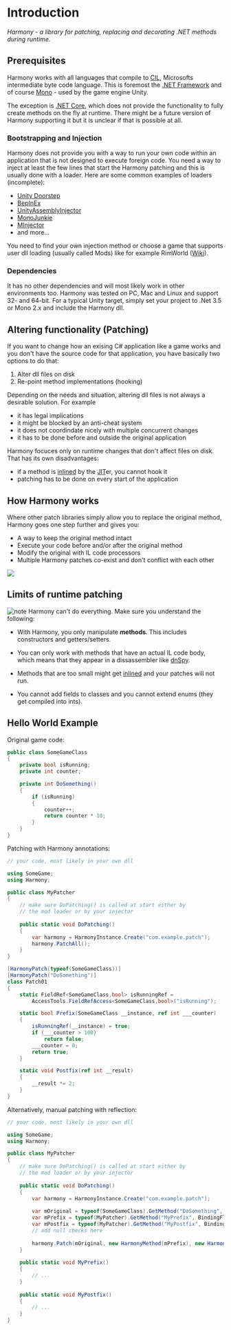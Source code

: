 # Introduction

*Harmony - a library for patching, replacing and decorating .NET methods during runtime.*

## Prerequisites

Harmony works with all languages that compile to [CIL](https://wikipedia.org/wiki/Common_Intermediate_Language), Microsofts intermediate byte code language. This is foremost the [.NET Framework](https://wikipedia.org/wiki/Portal:.NET_Framework) and of course [Mono](https://wikipedia.org/wiki/Mono_(software)) - used by the game engine Unity.

The exception is [.NET Core](https://wikipedia.org/wiki/.NET_Core), which does not provide the functionality to fully create methods on the fly at runtime. There might be a future version of Harmony supporting it but it is unclear if that is possible at all.

### Bootstrapping and Injection

Harmony does not provide you with a way to run your own code within an application that is not designed to execute foreign code. You need a way to inject at least the few lines that start the Harmony patching and this is usually done with a loader. Here are some common examples of loaders (incomplete):

- [Unity Doorstep](https://github.com/NeighTools/UnityDoorstop)
- [BepInEx](https://github.com/BepInEx/BepInEx)
- [UnityAssemblyInjector](https://github.com/avail/UnityAssemblyInjector)
- [MonoJunkie](https://github.com/wledfor2/MonoJunkie)
- [MInjector](https://github.com/EquiFox/MInjector)
- and more...

You need to find your own injection method or choose a game that supports user dll loading (usually called Mods) like for example RimWorld ([Wiki](https://rimworldwiki.com/wiki/Main_Page)).

### Dependencies

It has no other dependencies and will most likely work in other environments too. Harmony was tested on PC, Mac and Linux and support 32- and 64-bit. For a typical Unity target, simply set your project to .Net 3.5 or Mono 2.x and include the Harmony dll.

## Altering functionality (Patching)

If you want to change how an exising C# application like a game works and you don't have the source code for that application, you have basically two options to do that:

1) Alter dll files on disk
2) Re-point method implementations (hooking)

Depending on the needs and situation, altering dll files is not always a desirable solution. For example

- it has legal implications
- it might be blocked by an anti-cheat system
- it does not coordindate nicely with multiple concurrent changes
- it has to be done before and outside the original application

Harmony focuces only on runtime changes that don't affect files on disk. That has its own disadvantages:

- if a method is [inlined](https://wikipedia.org/wiki/Inline_expansion) by the [JIT](https://wikipedia.org/wiki/Just-in-time_compilation)er, you cannot hook it
- patching has to be done on every start of the application

## How Harmony works

Where other patch libraries simply allow you to replace the original method, Harmony goes one step further and gives you:

* A way to keep the original method intact
* Execute your code before and/or after the original method
* Modify the original with IL code processors
* Multiple Harmony patches co-exist and don't conflict with each other

![](https://raw.githubusercontent.com/pardeike/Harmony/master/Harmony/Documentation/images/patch-logic.svg?sanitize=true)

## Limits of runtime patching

![note] Harmony can't do everything. Make sure you understand the following:

- With Harmony, you only manipulate **methods**. This includes constructors and getters/setters.

- You can only work with methods that have an actual IL code body, which means that they appear in a dissassembler like [dnSpy](https://github.com/0xd4d/dnSpy).

- Methods that are too small might get [inlined](https://wikipedia.org/wiki/Inline_expansion) and your patches will not run.

- You cannot add fields to classes and you cannot extend enums (they get compiled into ints).

## Hello World Example

Original game code:

```cs
public class SomeGameClass
{
	private bool isRunning;
	private int counter;

	private int DoSomething()
	{
		if (isRunning)
		{
			counter++;
			return counter * 10;
		}
	}
}
```

Patching with Harmony annotations:

```cs
// your code, most likely in your own dll

using SomeGame;
using Harmony;

public class MyPatcher
{
	// make sure DoPatching() is called at start either by
	// the mod loader or by your injector
	
	public static void DoPatching()
	{
		var harmony = HarmonyInstance.Create("com.example.patch");
		harmony.PatchAll();
	}
}

[HarmonyPatch(typeof(SomeGameClass))]
[HarmonyPatch("DoSomething")]
class Patch01
{
	static FieldRef<SomeGameClass,bool> isRunningRef = 
		AccessTools.FieldRefAccess<SomeGameClass,bool>("isRunning");

	static bool Prefix(SomeGameClass __instance, ref int ___counter)
	{
		isRunningRef(__instance) = true;
		if (___counter > 100)
			return false;
		___counter = 0;
		return true;
	}

	static void Postfix(ref int __result)
	{
		__result *= 2;
	}
}
```

Alternatively, manual patching with reflection:

```cs
// your code, most likely in your own dll

using SomeGame;
using Harmony;

public class MyPatcher
{
	// make sure DoPatching() is called at start either by
	// the mod loader or by your injector
	
	public static void DoPatching()
	{
		var harmony = HarmonyInstance.Create("com.example.patch");
		
		var mOriginal = typeof(SomeGameClass).GetMethod("DoSomething", BindingFlags.Instance | BindingFlags.NonPublic);
		var mPrefix = typeof(MyPatcher).GetMethod("MyPrefix", BindingFlags.Static | BindingFlags.Public);
		var mPostfix = typeof(MyPatcher).GetMethod("MyPostfix", BindingFlags.Static | BindingFlags.Public);
		// add null checks here
		
		harmony.Patch(mOriginal, new HarmonyMethod(mPrefix), new HarmonyMethod(mPostfix));
	}
	
	public static void MyPrefix()
	{
		// ...
	}
	
	public static void MyPostfix()
	{
		// ...
	}
}
```

[note]: https://raw.githubusercontent.com/pardeike/Harmony/master/Harmony/Documentation/images/note.png